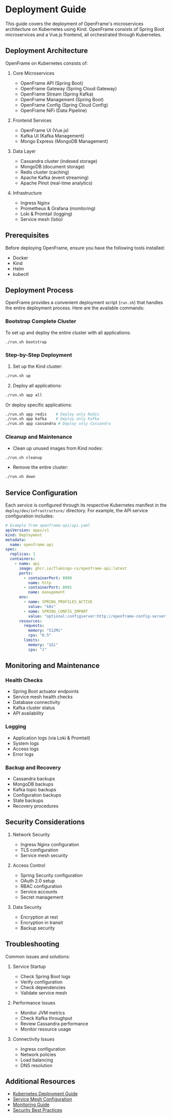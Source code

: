 # Deployment Guide

This guide covers the deployment of OpenFrame's microservices architecture on Kubernetes using Kind. OpenFrame consists of Spring Boot microservices and a Vue.js frontend, all orchestrated through Kubernetes.

## Deployment Architecture

OpenFrame on Kubernetes consists of:

1. Core Microservices
   - OpenFrame API (Spring Boot)
   - OpenFrame Gateway (Spring Cloud Gateway)
   - OpenFrame Stream (Spring Kafka)
   - OpenFrame Management (Spring Boot)
   - OpenFrame Config (Spring Cloud Config)
   - OpenFrame NiFi (Data Pipeline)

2. Frontend Services
   - OpenFrame UI (Vue.js)
   - Kafka UI (Kafka Management)
   - Mongo Express (MongoDB Management)

3. Data Layer
   - Cassandra cluster (indexed storage)
   - MongoDB (document storage)
   - Redis cluster (caching)
   - Apache Kafka (event streaming)
   - Apache Pinot (real-time analytics)

4. Infrastructure
   - Ingress Nginx
   - Prometheus & Grafana (monitoring)
   - Loki & Promtail (logging)
   - Service mesh (Istio)

## Prerequisites

Before deploying OpenFrame, ensure you have the following tools installed:
- Docker
- Kind
- Helm
- kubectl

## Deployment Process

OpenFrame provides a convenient deployment script (`run.sh`) that handles the entire deployment process. Here are the available commands:

### Bootstrap Complete Cluster
To set up and deploy the entire cluster with all applications:
```bash
./run.sh bootstrap
```

### Step-by-Step Deployment

1. Set up the Kind cluster:
```bash
./run.sh up
```

2. Deploy all applications:
```bash
./run.sh app all
```

Or deploy specific applications:
```bash
./run.sh app redis    # Deploy only Redis
./run.sh app kafka    # Deploy only Kafka
./run.sh app cassandra # Deploy only Cassandra
```

### Cleanup and Maintenance

- Clean up unused images from Kind nodes:
```bash
./run.sh cleanup
```

- Remove the entire cluster:
```bash
./run.sh down
```

## Service Configuration

Each service is configured through its respective Kubernetes manifest in the `deploy/dev/infrastructure/` directory. For example, the API service configuration includes:

```yaml
# Example from openframe-api/api.yaml
apiVersion: apps/v1
kind: Deployment
metadata:
  name: openframe-api
spec:
  replicas: 1
  containers:
    - name: api
      image: ghcr.io/flamingo-cx/openframe-api:latest
      ports:
        - containerPort: 8090
          name: http
        - containerPort: 8091
          name: management
      env:
        - name: SPRING_PROFILES_ACTIVE
          value: "k8s"
        - name: SPRING_CONFIG_IMPORT
          value: "optional:configserver:http://openframe-config-server:8888"
      resources:
        requests:
          memory: "512Mi"
          cpu: "0.5"
        limits:
          memory: "1Gi"
          cpu: "1"
```

## Monitoring and Maintenance

### Health Checks
- Spring Boot actuator endpoints
- Service mesh health checks
- Database connectivity
- Kafka cluster status
- API availability

### Logging
- Application logs (via Loki & Promtail)
- System logs
- Access logs
- Error logs

### Backup and Recovery
- Cassandra backups
- MongoDB backups
- Kafka topic backups
- Configuration backups
- State backups
- Recovery procedures

## Security Considerations

1. Network Security
   - Ingress Nginx configuration
   - TLS configuration
   - Service mesh security

2. Access Control
   - Spring Security configuration
   - OAuth 2.0 setup
   - RBAC configuration
   - Service accounts
   - Secret management

3. Data Security
   - Encryption at rest
   - Encryption in transit
   - Backup security

## Troubleshooting

Common issues and solutions:

1. Service Startup
   - Check Spring Boot logs
   - Verify configuration
   - Check dependencies
   - Validate service mesh

2. Performance Issues
   - Monitor JVM metrics
   - Check Kafka throughput
   - Review Cassandra performance
   - Monitor resource usage

3. Connectivity Issues
   - Ingress configuration
   - Network policies
   - Load balancing
   - DNS resolution

## Additional Resources

- [Kubernetes Deployment Guide](kubernetes.md)
- [Service Mesh Configuration](../architecture/service-mesh.md)
- [Monitoring Guide](../operations/monitoring.md)
- [Security Best Practices](../security/overview.md)  